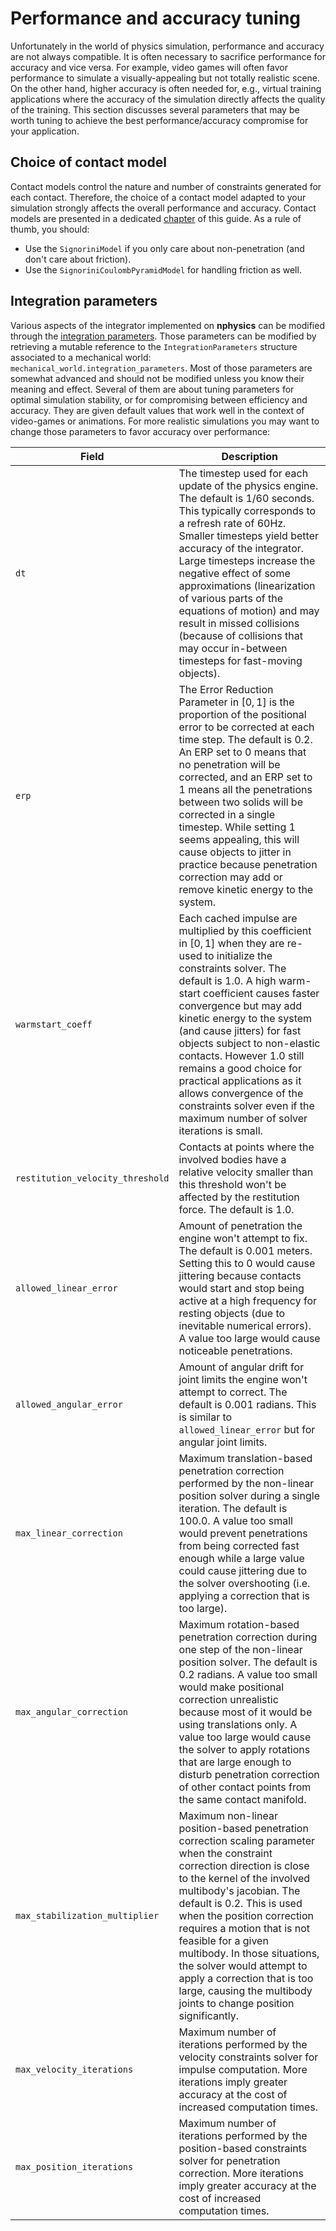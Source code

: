 # Performance and accuracy tuning
Unfortunately in the world of physics simulation, performance and accuracy are not always compatible. It is often
necessary to sacrifice performance for accuracy and vice versa. For example, video games will often favor performance
to simulate a visually-appealing but not totally realistic scene. On the other hand, higher accuracy is often needed
for, e.g., virtual training applications where the accuracy of the simulation directly affects the quality of the
training. This section discusses several parameters that may be worth tuning to achieve the best performance/accuracy
compromise for your application.

## Choice of contact model
Contact models control the nature and number of constraints generated for each contact. Therefore, the choice of a
contact model adapted to your simulation strongly affects the overall performance and accuracy. Contact models are
presented in a dedicated [chapter](contact_models.md) of this guide. As a rule of thumb, you should:

* Use the `SignoriniModel` if you only care about non-penetration (and don't care about friction).
* Use the `SignoriniCoulombPyramidModel` for handling friction as well.

## Integration parameters
Various aspects of the integrator implemented on **nphysics** can be modified through the
[integration parameters](/rustdoc/nphysics3d/solver/struct.IntegrationParameters.html). Those parameters can be modified
by retrieving a mutable reference to the `IntegrationParameters` structure associated to a mechanical world:
`mechanical_world.integration_parameters`. Most of those parameters are somewhat advanced and should not be modified
unless you know their meaning and effect. Several of them are about tuning parameters for optimal simulation stability,
or for compromising between efficiency and accuracy. They are given default values that work well in the context of
video-games or animations. For more realistic simulations you may want to change those parameters to favor accuracy over
performance:


| Field                 | Description                                                           |
|--                      | --                                                                    |
| `dt` | The timestep used for each update of the physics engine. The default is $1 / 60$ seconds. This typically corresponds to a refresh rate of 60Hz. Smaller timesteps yield better accuracy of the integrator. Large timesteps increase the negative effect of some approximations (linearization of various parts of the equations of motion) and may result in missed collisions (because of collisions that may occur in-between timesteps for fast-moving objects). |
| `erp` | The Error Reduction Parameter in $[0, 1]$ is the proportion of the positional error to be corrected at each time step. The default is $0.2$. An ERP set to 0 means that no penetration will be corrected, and an ERP set to 1 means all the penetrations between two solids will be corrected in a single timestep. While setting 1 seems appealing, this will cause objects to jitter in practice because penetration correction may add or remove kinetic energy to the system. |
| `warmstart_coeff` | Each cached impulse are multiplied by this coefficient in $[0, 1]$ when they are re-used to initialize the constraints solver. The default is $1.0$. A high warm-start coefficient causes faster convergence but may add kinetic energy to the system (and cause jitters) for fast objects subject to non-elastic contacts. However $1.0$ still remains a good choice for practical applications as it allows convergence of the constraints solver even if the maximum number of solver iterations is small. |
| `restitution_velocity_threshold` | Contacts at points where the involved bodies have a relative velocity smaller than this threshold won't be affected by the restitution force. The default is $1.0$. |
| `allowed_linear_error` | Amount of penetration the engine won't attempt to fix. The default is $0.001$ meters. Setting this to 0 would cause jittering because contacts would start and stop being active at a high frequency for resting objects (due to inevitable numerical errors). A value too large would cause noticeable penetrations. |
| `allowed_angular_error` | Amount of angular drift for joint limits the engine won't attempt to correct. The default is $0.001$ radians. This is similar to `allowed_linear_error` but for angular joint limits. |
| `max_linear_correction` | Maximum translation-based penetration correction performed by the non-linear position solver during a single iteration. The default is $100.0$. A value too small would prevent penetrations from being corrected fast enough while a large value could cause jittering due to the solver overshooting (i.e. applying a correction that is too large). |
| `max_angular_correction` | Maximum rotation-based penetration correction during one step of the non-linear position solver. The default is $0.2$ radians. A value too small would make positional correction unrealistic because most of it would be using translations only. A value too large would cause the solver to apply rotations that are large enough to disturb penetration correction of other contact points from the same contact manifold. |
| `max_stabilization_multiplier` | Maximum non-linear position-based penetration correction scaling parameter when the constraint correction direction is close to the kernel of the involved multibody's jacobian. The default is $0.2$. This is used when the position correction requires a motion that is not feasible for a given multibody. In those situations, the solver would attempt to apply a correction that is too large, causing the multibody joints to change position significantly. |
| `max_velocity_iterations` | Maximum number of iterations performed by the velocity constraints solver for impulse computation. More iterations imply greater accuracy at the cost of increased computation times. |
| `max_position_iterations` | Maximum number of iterations performed by the position-based constraints solver for penetration correction. More iterations imply greater accuracy at the cost of increased computation times. |
